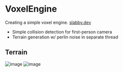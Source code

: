 # VoxelEngine
Creating a simple voxel engine. [slabby.dev]([https://slabby.tech](https://www.slabby.dev/blog/2023-12-24-start-voxelengine))

- Simple collision detection for first-person camera
- Terrain generation w/ perlin noise in separate thread

## Terrain
![image](https://github.com/user-attachments/assets/07f8aac9-d55e-453b-8a73-696a7819260e)
![image](https://github.com/user-attachments/assets/50e71303-a8bf-46cb-841a-a927f369884d)

